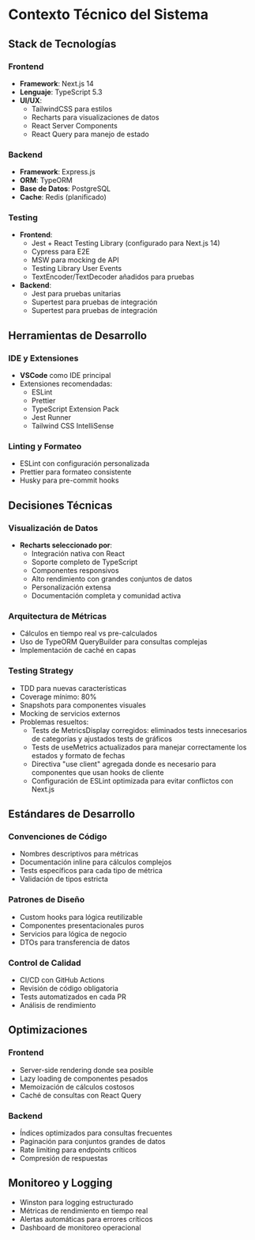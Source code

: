 # Contexto Técnico del Sistema

## Stack de Tecnologías

### Frontend

- **Framework**: Next.js 14
- **Lenguaje**: TypeScript 5.3
- **UI/UX**:
  - TailwindCSS para estilos
  - Recharts para visualizaciones de datos
  - React Server Components
  - React Query para manejo de estado

### Backend

- **Framework**: Express.js
- **ORM**: TypeORM
- **Base de Datos**: PostgreSQL
- **Cache**: Redis (planificado)

### Testing

- **Frontend**:
  - Jest + React Testing Library (configurado para Next.js 14)
  - Cypress para E2E
  - MSW para mocking de API
  - Testing Library User Events
  - TextEncoder/TextDecoder añadidos para pruebas
- **Backend**:
  - Jest para pruebas unitarias
  - Supertest para pruebas de integración
  - Supertest para pruebas de integración

## Herramientas de Desarrollo

### IDE y Extensiones

- **VSCode** como IDE principal
- Extensiones recomendadas:
  - ESLint
  - Prettier
  - TypeScript Extension Pack
  - Jest Runner
  - Tailwind CSS IntelliSense

### Linting y Formateo

- ESLint con configuración personalizada
- Prettier para formateo consistente
- Husky para pre-commit hooks

## Decisiones Técnicas

### Visualización de Datos

- **Recharts seleccionado por**:
  - Integración nativa con React
  - Soporte completo de TypeScript
  - Componentes responsivos
  - Alto rendimiento con grandes conjuntos de datos
  - Personalización extensa
  - Documentación completa y comunidad activa

### Arquitectura de Métricas

- Cálculos en tiempo real vs pre-calculados
- Uso de TypeORM QueryBuilder para consultas complejas
- Implementación de caché en capas

### Testing Strategy

- TDD para nuevas características
- Coverage mínimo: 80%
- Snapshots para componentes visuales
- Mocking de servicios externos
- Problemas resueltos:
  - Tests de MetricsDisplay corregidos: eliminados tests innecesarios de categorías y ajustados tests de gráficos
  - Tests de useMetrics actualizados para manejar correctamente los estados y formato de fechas
  - Directiva "use client" agregada donde es necesario para componentes que usan hooks de cliente
  - Configuración de ESLint optimizada para evitar conflictos con Next.js

## Estándares de Desarrollo

### Convenciones de Código

- Nombres descriptivos para métricas
- Documentación inline para cálculos complejos
- Tests específicos para cada tipo de métrica
- Validación de tipos estricta

### Patrones de Diseño

- Custom hooks para lógica reutilizable
- Componentes presentacionales puros
- Servicios para lógica de negocio
- DTOs para transferencia de datos

### Control de Calidad

- CI/CD con GitHub Actions
- Revisión de código obligatoria
- Tests automatizados en cada PR
- Análisis de rendimiento

## Optimizaciones

### Frontend

- Server-side rendering donde sea posible
- Lazy loading de componentes pesados
- Memoización de cálculos costosos
- Caché de consultas con React Query

### Backend

- Índices optimizados para consultas frecuentes
- Paginación para conjuntos grandes de datos
- Rate limiting para endpoints críticos
- Compresión de respuestas

## Monitoreo y Logging

- Winston para logging estructurado
- Métricas de rendimiento en tiempo real
- Alertas automáticas para errores críticos
- Dashboard de monitoreo operacional

